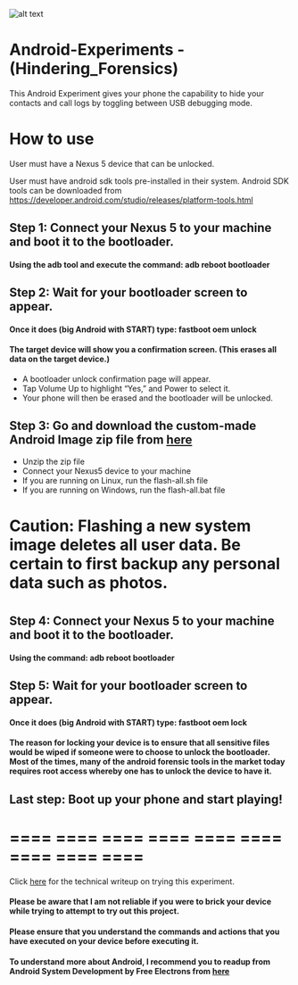 ![alt text](https://www.android.com/static/2016/img/logo-android-green_1x.png "Android-Text-Logo")

# Android-Experiments - (Hindering_Forensics) 

This Android Experiment gives your phone the capability to hide your contacts and call logs by toggling between USB debugging mode. 

# How to use

User must have a Nexus 5 device that can be unlocked.

User must have android sdk tools pre-installed in their system.
Android SDK tools can be downloaded from https://developer.android.com/studio/releases/platform-tools.html

## Step 1: Connect your Nexus 5 to your machine and boot it to the bootloader.
####    Using the adb tool and execute the command: adb reboot bootloader

## Step 2: Wait for your bootloader screen to appear.
####    Once it does (big Android with START) type: fastboot oem unlock
####    The target device will show you a confirmation screen. (This erases all data on the target device.) 

* A bootloader unlock confirmation page will appear. 
* Tap Volume Up to highlight “Yes,” and Power to select it. 
* Your phone will then be erased and the bootloader will be unlocked.

## Step 3: Go and download the custom-made Android Image zip file from [here](https://drive.google.com/file/d/0B-Zwk-ZJwFvYSXFQenRRcEhqbWM/view)
* Unzip the zip file
* Connect your Nexus5 device to your machine
* If you are running on Linux, run the flash-all.sh file  
* If you are running on Windows, run the flash-all.bat file

# 
# Caution: Flashing a new system image deletes all user data. Be certain to first backup any personal data such as photos.
# 

## Step 4: Connect your Nexus 5 to your machine and boot it to the bootloader.
####    Using the command: adb reboot bootloader

## Step 5: Wait for your bootloader screen to appear.
####    Once it does (big Android with START) type: fastboot oem lock
####    The reason for locking your device is to ensure that all sensitive files would be wiped if someone were to choose to unlock the bootloader. Most of the times, many of the android forensic tools in the market today requires root access whereby one has to unlock the device to have it.

## Last step: Boot up your phone and start playing!

# ==== ==== ==== ==== ==== ==== ==== ==== ==== 

Click [here](https://github.com/negoug/Android-Experiments--Hindering_Forensics-/blob/master/Technical-Writeup.md) for the technical writeup on trying this experiment.

#### Please be aware that I am not reliable if you were to brick your device while trying to attempt to try out this project. 
#### Please ensure that you understand the commands and actions that you have executed on your device before executing it.
#### To understand more about Android, I recommend you to readup from Android System Development by Free Electrons from [here](http://free-electrons.com/doc/training/android/android-slides.pdf)





